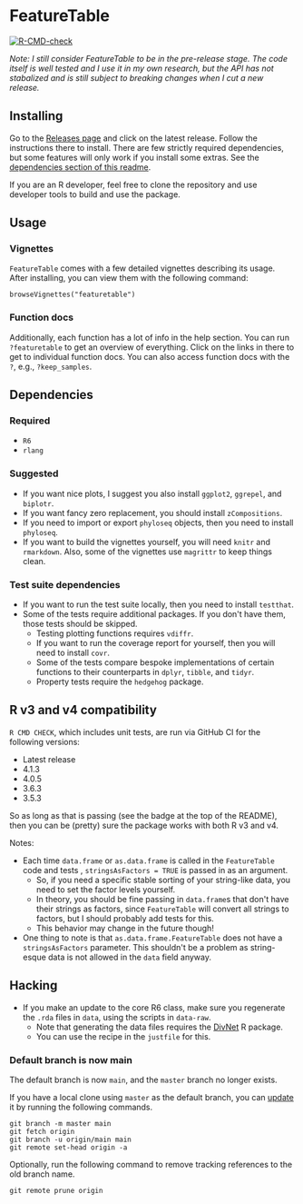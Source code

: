 # FeatureTable

[![R-CMD-check](https://github.com/mooreryan/featuretable/actions/workflows/check-standard.yaml/badge.svg?branch=main)](https://github.com/mooreryan/featuretable/actions/workflows/check-standard.yaml)

*Note:  I still consider FeatureTable to be in the pre-release stage.  The code itself is well tested and I use it in my own research, but the API has not stabalized and is still subject to breaking changes when I cut a new release.*

## Installing

Go to the [Releases page](https://github.com/mooreryan/featuretable/releases) and click on the latest release.  Follow the instructions there to install.  There are few strictly required dependencies, but some features will only work if you install some extras.  See the [dependencies section of this readme](https://github.com/mooreryan/featuretable#dependencies).

If you are an R developer, feel free to clone the repository and use developer tools to build and use the package.

## Usage

### Vignettes

`FeatureTable` comes with a few detailed vignettes describing its usage.  After installing, you can view them with the following command:

```
browseVignettes("featuretable")
```

### Function docs

Additionally, each function has a lot of info in the help section.  You can run `?featuretable` to get an overview of everything.  Click on the links in there to get to individual function docs.  You can also access function docs with the `?`, e.g., `?keep_samples`.

## Dependencies

### Required

- `R6`
- `rlang`

### Suggested

- If you want nice plots, I suggest you also install `ggplot2`, `ggrepel`, and `biplotr`.
- If you want fancy zero replacement, you should install `zCompositions`.
- If you need to import or export `phyloseq` objects, then you need to install `phyloseq`.
- If you want to build the vignettes yourself, you will need `knitr` and `rmarkdown`.  Also, some of the vignettes use `magrittr` to keep things clean.

### Test suite dependencies

- If you want to run the test suite locally, then you need to install `testthat`.
- Some of the tests require additional packages.  If you don't have them, those tests should be skipped.
  - Testing plotting functions requires `vdiffr`.
  - If you want to run the coverage report for yourself, then you will need to install `covr`.  
  - Some of the tests compare bespoke implementations of certain functions to their counterparts in `dplyr`, `tibble`, and `tidyr`.
  - Property tests require the `hedgehog` package.
  
## R v3 and v4 compatibility

`R CMD CHECK`, which includes unit tests, are run via GitHub CI for the following versions:

  - Latest release
  - 4.1.3
  - 4.0.5
  - 3.6.3
  - 3.5.3

So as long as that is passing (see the badge at the top of the README), then you can be (pretty) sure the package works with both R v3 and v4.

Notes:

- Each time `data.frame` or `as.data.frame` is called in the `FeatureTable` code and tests , `stringsAsFactors = TRUE` is passed in as an argument.  
  - So, if you need a specific stable sorting of your string-like data, you need to set the factor levels yourself.
  - In theory, you should be fine passing in `data.frame`s that don't have their strings as factors, since `FeatureTable` will convert all strings to factors, but I should probably add tests for this.
  - This behavior may change in the future though!
- One thing to note is that `as.data.frame.FeatureTable` does not have a `stringsAsFactors` parameter.  This shouldn't be a problem as string-esque data is not allowed in the `data` field anyway.

## Hacking

- If you make an update to the core R6 class, make sure you regenerate the `.rda` files in `data`, using the scripts in `data-raw`.
  - Note that generating the data files requires the [DivNet](https://github.com/adw96/DivNet) R package.
  - You can use the recipe in the `justfile` for this.

### Default branch is now main

The default branch is now `main`, and the `master` branch no longer exists.

If you have a local clone using `master` as the default branch, you can [update](https://docs.github.com/en/repositories/configuring-branches-and-merges-in-your-repository/managing-branches-in-your-repository/renaming-a-branch) it by running the following commands.

```
git branch -m master main
git fetch origin
git branch -u origin/main main
git remote set-head origin -a
```

Optionally, run the following command to remove tracking references to the old branch name.

```
git remote prune origin
```
